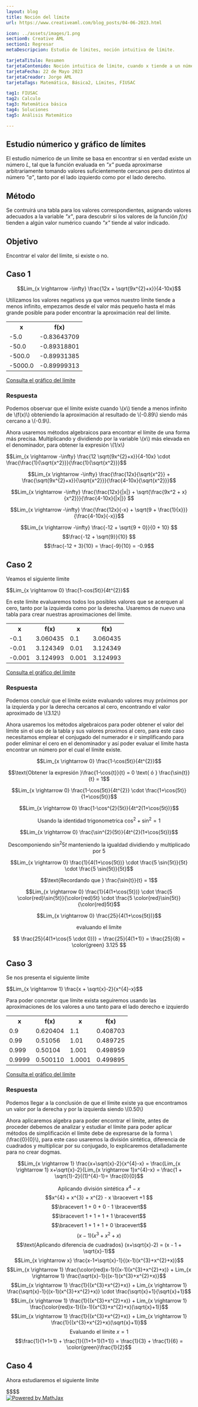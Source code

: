 ```yaml
---
layout: blog
title: Noción del límite
url: https://www.creativeaml.com/blog_posts/04-06-2023.html

icon: ../assets/images/1.png
section0: Creative AML
section1: Regresar
metaDescripcion: Estudio de límites, noción intuitiva de límite.

tarjetaTitulo: Resumen
tarjetaContenido: Noción intuitica de límite, cuando x tiende a un número.
tarjetaFecha: 22 de Mayo 2023
tarjetaCreador: Jorge AML
tarjetaTags: Matemática, Básica2, Límites, FIUSAC 

tag1: FIUSAC
tag2: Calculo
tag3: Matemática básica
tag4: Soluciones
tag5: Análisis Matemático

---
```

<div>
    <h2>Estudio númerico y gráfico de límites</h2>
    <p>
    El estudio númerico de un límite se basa en encontrar si en verdad existe un número <i>L</i>, tal que la función evaluada en <i>"x"</i> pueda aproximarse arbitrariamente tomando valores suficientemente cercanos pero distintos al número <i>"a"</i>, tanto por el lado izquierdo como por el lado derecho.
    </p>
    <h2>Método</h2>
    <p>Se contruirá una tabla para los valores correspondientes, asignando valores adecuados a la variable <i>"x"</i>, para descubrir si los valores de la función <i>f(x)</i> tienden a algún valor numérico cuando <i>"x"</i> tiende al valor indicado.</p>
    <h2>Objetivo</h2>
    <p>Encontrar el valor del límite, si existe o no.</p>
</div>
<div class="latex">
<h2>Caso 1</h2>

$$Lim_{x \rightarrow -\infty} \frac{12x + \sqrt{9x^{2}+x}}{4-10x}$$
</div>
<div>
<p>Utilizamos los valores negativos ya que vemos nuestro límite tiende a menos infinito, empezamos desde el valor más pequeño hasta el más grande posible para poder encontrar la aproximación real del límite.</p>
<table class="l-table">
    <tr>
        <th>x</th>
        <th>f(x)</th>
    </tr>
    <tr>
        <td>-5.0</td>
        <td>-0.83643709</td>
    </tr>
    <tr>
        <td>-50.0</td>
        <td>-0.89318801</td>
    </tr>
    <tr>
        <td>-500.0</td>
        <td>-0.89931385</td>
    </tr>
    <tr>
        <td>-5000.0</td>
        <td>-0.89999313</td>
    </tr>
</table>
</div>
<div class="l-container">
    <a class="latex-a" href="https://www.geogebra.org/m/xehr5xuu">Consulta el gráfico del límite</a>
</div>
<h3>Respuesta</h3>
<p>Podemos observar que el límite existe cuando \(x\) tiende a menos infinito de \(f(x)\) obteniendo la aproximación al resultado de \(-0.89\) siendo más cercano a \(-0.9\).</p>
<p>
    Ahora usaremos métodos algebraicos para encontrar el límite de una forma más precisa. Multiplicando y dividiendo por la variable \(x\) más elevada en el denominador, para obtener la expresión \(1/x\)
</p>
<div class="latex">
$$Lim_{x \rightarrow -\infty} \frac{12 \sqrt{9x^{2}+x}}{4-10x} \cdot \frac{\frac{1}{\sqrt{x^2}}}{\frac{1}{\sqrt{x^2}}}$$

$$Lim_{x \rightarrow -\infty} \frac{\frac{12x}{\sqrt{x^2}} + \frac{\sqrt{9x^{2}+x}}{\sqrt{x^2}}}{\frac{4-10x}{\sqrt{x^2}}}$$

$$Lim_{x \rightarrow -\infty} \frac{\frac{12x}{|x|} + \sqrt{\frac{9x^2 + x}{x^2}}}{\frac{4-10x}{|x|}} $$

$$Lim_{x \rightarrow -\infty} \frac{\frac{12x}{-x} + \sqrt{9 + \frac{1}{x}}}{\frac{4-10x}{-x}}$$

$$Lim_{x \rightarrow -\infty} \frac{-12 + \sqrt{9 + 0}}{0 + 10} $$
$$\frac{-12 + \sqrt{9}}{10} $$
$$\frac{-12 + 3}{10} = \frac{-9}{10} = -0.9$$
</div>
<h2>Caso 2</h2>
<p>Veamos el siguiente límite</p>
<div class="latex">
$$Lim_{x \rightarrow 0} \frac{1-cos(5t)}{4t^{2}}$$
</div>
<p>En este límite evaluaremos todos los posibles valores que se acerquen al cero, tanto por la izquierda como por la derecha. Usaremos de nuevo una tabla para crear nuestras aproximaciones del límite.</p>

<table class="l-table">
    <tr>
        <th>x</th>
        <th>f(x)</th>
        <th>x</th>
        <th>f(x)</th>
    </tr>
    <tr>
        <td>-0.1</td>
        <td>3.060435</td>
        <td>0.1</td>
        <td>3.060435</td>
    </tr>
    <tr>
        <td>-0.01</td>
        <td>3.124349</td>
        <td>0.01</td>
        <td>3.124349</td>
    </tr>
    <tr>
        <td>-0.001</td>
        <td>3.124993</td>
        <td>0.001</td>
        <td>3.124993</td>
    </tr>
</table>
<div class="l-container">
    <a class="latex-a" href="https://www.geogebra.org/m/m3wjty4j">Consulta el gráfico del límite</a>
</div>

<h3>Respuesta</h3>
<p>Podemos concluir que el límite existe evaluando valores muy próximos por la izquierda y por la derecha cercanos al cero, encontrando el valor aproximado de \(3.12\)</p>
<p>Ahora usaremos los métodos algebraicos para poder obtener el valor del límite sin el uso de la tabla y sus valores proximos al cero, para este caso necesitamos emplear el conjugado del numerador e ir simplificando para poder eliminar el cero en el denominador y así poder evaluar el límite hasta encontrar un número por el cual el límite existe.</p>
<div class="latex">

$$Lim_{x \rightarrow 0} \frac{1-\cos(5t)}{4t^{2}}$$

$$\text{Obtener la expresión }\frac{1-\cos{t}}{t} = 0 \text{ ó } \frac{\sin{t}}{t} = 1$$

$$Lim_{x \rightarrow 0} \frac{1-\cos(5t)}{4t^{2}} \cdot \frac{1+\cos{5t}}{1+\cos{5t}}$$

$$Lim_{x \rightarrow 0} \frac{1-\cos^{2}{5t}}{4t^2(1+\cos{5t})}$$

$$\text{Usando la identidad trigonometrica  } \cos^{2} + \sin^{2} = 1$$

$$Lim_{x \rightarrow 0} \frac{\sin^{2}{5t}}{4t^{2}(1+\cos{5t})}$$

$$\text{Descomponiendo } \sin^{2}{5t} \text{  manteniendo la igualdad dividiendo y multiplicado por  } 5$$

$$Lim_{x \rightarrow 0} \frac{1}{4(1+\cos{5t})} \cdot \frac{5 \sin{5t}}{5t} \cdot \frac{5 \sin{5t}}{5t}$$

$$\text{Recordando que } \frac{\sin{t}}{t} = 1$$

$$Lim_{x \rightarrow 0} \frac{1}{4(1+\cos{5t})} \cdot \frac{5 \color{red}\sin{5t}}{\color{red}5t} \cdot \frac{5 \color{red}\sin{5t}}{\color{red}5t}$$

$$Lim_{x \rightarrow 0} \frac{25}{4(1+\cos{5t})}$$ 

$$\text{evaluando el limite }$$ 

$$ \frac{25}{4(1+\cos{5 \cdot 0})} = \frac{25}{4(1+1)} = \frac{25}{8} = \color{green} 3.125 $$
</div>

<div>
<h2>Caso 3</h2>
<p>Se nos presenta el siguiente límite</p>
    <div class="latex">
    $$Lim_{x \rightarrow 1} \frac{x + \sqrt{x}-2}{x^{4}-x}$$
    </div>
<p>Para poder concretar que límite exista seguiremos usando las aproximaciones de los valores a uno tanto para el lado derecho e izquierdo</p>
<table class="l-table">
    <tr>
        <th>x</th>
        <th>f(x)</th>
        <th>x</th>
        <th>f(x)</th>
    </tr>
    <tr>
        <td>0.9</td>
        <td>0.620404</td>
        <td>1.1</td>
        <td>0.408703</td>
    </tr>
    <tr>
        <td>0.99</td>
        <td>0.51056</td>
        <td>1.01</td>
        <td>0.489725</td>
    </tr>
    <tr>
        <td>0.999</td>
        <td>0.50104</td>
        <td>1.001</td>
        <td>0.498959</td>
    </tr>
    <tr>
        <td>0.9999</td>
        <td>0.500110</td>
        <td>1.0001</td>
        <td>0.499895</td>
    </tr>
</table>
<div class="l-container">
    <a class="latex-a" href="https://www.geogebra.org/m/cwz8bymf">Consulta el gráfico del límite</a>
</div>

<h3>Respuesta</h3>
<p>Podemos llegar a la conclusión de que el límite existe ya que encontramos un valor por la derecha y por la izquierda siendo \(0.50\)</p>
<p>Ahora aplicaremos algebra para poder encontrar el límite, antes de proceder debemos de analizar y estudiar el límite para poder aplicar métodos de simplificación el límite debe de expresarse de la forma \(\frac{0}{0}\), para este caso usaremos la división sintética, diferencia de cuadrados y multiplicar por su conjugado, lo explicaremos detalladamente para no crear dogmas.</p>
<div class="latex">

$$Lim_{x \rightarrow 1} \frac{x+\sqrt{x}-2}{x^{4}-x} = \frac{Lim_{x \rightarrow 1} x+\sqrt{x}-2}{Lim_{x \rightarrow 1}x^{4}-x} = \frac{1 + \sqrt{1}-2}{(1)^{4}-1}= \frac{0}{0}$$

$$\text{Aplicando división sintética } x^{4}-x$$
$$x^{4} + x^{3} + x^{2} - x  \bracevert +1 $$
$$\bracevert 1 + 0 + 0 - 1  \bracevert$$
$$\bracevert 1 + 1 + 1 + 1  \bracevert$$
$$\bracevert 1 + 1 + 1 + 0 \bracevert$$
$$(x-1)(x^{3}+x^{2}+x)$$
$$\text{Aplicando diferencia de cuadrados} (x+\sqrt{x}-2) = (x - 1 + \sqrt{x}-1)$$
$$Lim_{x \rightarrow x} \frac{x-1+\sqrt{x}-1}{(x-1)(x^{3}+x^{2}+x)}$$
$$Lim_{x \rightarrow 1} \frac{\color{red}x-1}{(x-1)(x^{3}+x^{2}+x)} + Lim_{x \rightarrow 1} \frac{\sqrt{x}-1}{(x-1)(x^{3}+x^{2}+x)}$$
$$Lim_{x \rightarrow 1} \frac{1}{(x^{3}+x^{2}+x)} + Lim_{x \rightarrow 1} \frac{\sqrt{x}-1}{(x-1)(x^{3}+x^{2}+x)} \cdot \frac{\sqrt{x}+1}{\sqrt{x}+1}$$
$$Lim_{x \rightarrow 1} \frac{1}{(x^{3}+x^{2}+x)} + Lim_{x \rightarrow 1} \frac{\color{red}x-1}{(x-1)(x^{3}+x^{2}+x)(\sqrt{x}+1)}$$
$$Lim_{x \rightarrow 1} \frac{1}{(x^{3}+x^{2}+x)} + Lim_{x \rightarrow 1} \frac{1}{(x^{3}+x^{2}+x)(\sqrt{x}+1)}$$
$$\text{Evaluando el límite } x = 1$$
$$\frac{1}{1+1+1} + \frac{1}{(1+1+1)(1+1)} = \frac{1}{3} + \frac{1}{6} = \color{green}\frac{1}{2}$$
</div>
</div>

<div>
<h2>Caso 4</h2>
<p>Ahora estudiaremos el siguiente límite</p>
    <div class="latex">
    $$$$
    </div>
</div>

<div class="mathjax-image">
    <a href="https://www.mathjax.org">
        <img title="Powered by MathJax" 
        src="https://www.mathjax.org/badge/badge-square.png" border="0" alt="Powered by MathJax" />
    </a>
</div>
